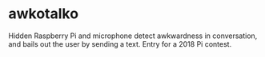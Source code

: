 # awkotalko
Hidden Raspberry Pi and microphone detect awkwardness in conversation, and bails out the user by sending a text.  Entry for a 2018 Pi contest.  
